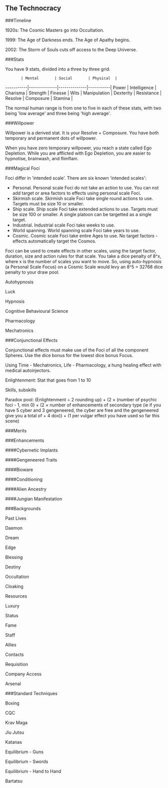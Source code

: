 The Technocracy
---------------

###Timeline

1920s: The Cosmic Masters go into Occultation.

1999: The Age of Darkness ends. The Age of Apathy begins.

2002: The Storm of Souls cuts off access to the Deep Universe.

###Stats

You have 9 stats, divided into a three by three grid.

           | Mental       | Social       | Physical  |
-----------|--------------|--------------|-----------|
Power      | Intelligence | Charisma     | Strength  |
Finesse    | Wits         | Manipulation | Dexterity |
Resistance | Resolve      | Composure    | Stamina   |

The normal human range is from one to five in each of these stats, with two being 'low average' and three being 'high average'.

###Willpower

Willpower is a derived stat. It is your Resolve + Composure. You have both temporary and permanent dots of willpower.

When you have zero temporary willpower, you reach a state called Ego Depletion. While you are afflicted with Ego Depletion, you are easier to hypnotise, brainwash, and flimflam.


###Magical Foci

Foci differ in 'intended scale'. There are six known 'intended scales':

- Personal. Personal scale Foci do not take an action to use. You can not add target or area factors to effects using personal scale Foci.
- Skirmish scale. Skirmish scale Foci take single round actions to use. Targets must be size 10 or smaller. 
- Ship scale. Ship scale Foci take extended actions to use. Targets must be size 100 or smaller. A single platoon can be targetted as a single target.
- Industrial. Industrial scale Foci take weeks to use.
- World spanning. World spanning scale Foci take years to use.
- Cosmic. Cosmic scale Foci take entire Ages to use. No target factors - effects automatically target the Cosmos.

Foci can be used to create effects in other scales, using the target factor, duration, size and action rules for that scale. You take a dice penalty of 8^x, where x is the number of scales you want to move. So, using auto-hypnosis (a Personal Scale Focus) on a Cosmic Scale would levy an 8^5 = 32768 dice penalty to your draw pool.

Autohypnosis

Luck

Hypnosis

Cognitive Behavioural Science

Pharmacology

Mechatronics


###Conjunctional Effects

Conjunctional effects must make use of the Foci of all the component Spheres. Use the dice bonus for the lowest dice bonus Focus.

Using Time - Mechatronics, Life - Pharmacology, a hung healing effect with medical autoinjectors.



Enlightenment: Stat that goes from 1 to 10

Skills, subskills

Paradox pool: (Enlightenment ÷ 2 rounding up) + (2 × (number of psychic foci - 1, min 0) + (2 × number of enhancements of secondary type (ie if you have 5 cyber and 3 gengeneered, the cyber are free and the gengeneered give you a total of + 4 dox)) + (1 per vulgar effect you have used so far this scene)


###Merits



###Enhancements

####Cybernetic Implants

####Gengeneered Traits

####Bioware

####Conditioning

####Alien Ancestry

####Jungian Manifestation


###Backgrounds

Past Lives

Daemon

Dream

Edge

Blessing

Destiny

Occultation

Cloaking



Resources

Luxury

Status

Fame

Staff

Allies

Contacts

Requisition

Company Access

Arsenal

###Standard Techniques

Boxing

CQC

Krav Maga

Jiu Jutsu

Katanas


Equilibrium - Guns

Equilibrium - Swords

Equilibrium - Hand to Hand


Bartatsu


